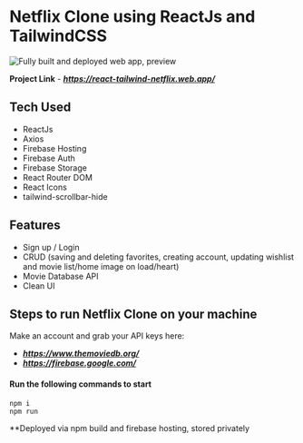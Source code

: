 # Netflix Clone using ReactJs and TailwindCSS

![Fully built and deployed web app, preview](https://github.com/stephorc/react-tailwind-netflix/blob/main/src/react-tailwind-netflix-preview.png)

**Project Link** - ***https://react-tailwind-netflix.web.app/***

## Tech Used

- ReactJs
- Axios
- Firebase Hosting
- Firebase Auth
- Firebase Storage
- React Router DOM
- React Icons
- tailwind-scrollbar-hide

## Features

- Sign up / Login
- CRUD (saving and deleting favorites, creating account, updating wishlist and movie list/home image on load/heart)
- Movie Database API
- Clean UI

## Steps to run Netflix Clone on your machine

Make an account and grab your API keys here:
- ***https://www.themoviedb.org/***
- ***https://firebase.google.com/***

#### Run the following commands to start
```
npm i
npm run
```

**Deployed via npm build and firebase hosting, stored privately
